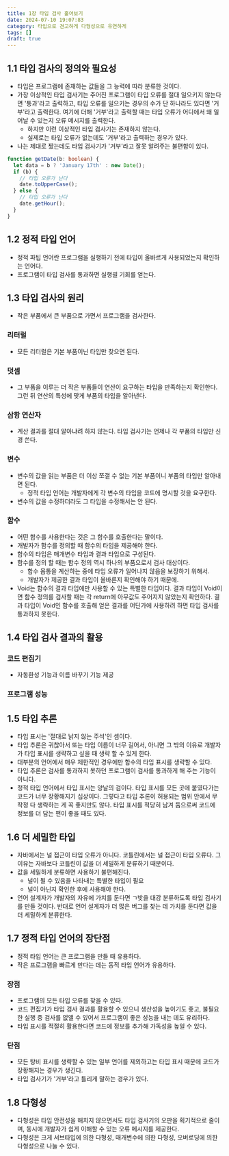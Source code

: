 ```yaml
---
title: 1장 타입 검사 훑어보기
date: 2024-07-10 19:07:83
category: 타입으로 견고하게 다형성으로 유연하게
tags: []
draft: true
---
```


## 1.1 타입 검사의 정의와 필요성

- 타입은 프로그램에 존재하는 값들을 그 능력에 따라 분류한 것이다.
- 가장 이상적인 타입 검사기는 주어진 프로그램이 타입 오류를 절대 일으키지 않는다면 '통과'라고 출력하고, 타입 오류를 일으키는 경우의 수가 단 하나라도 있다면 '거부'라고 출력한다. 여기에 더해 '거부'라고 출력할 때는 타입 오류가 어디에서 왜 일어날 수 있는지 오류 메시지를 출력한다.
  - 하지만 이런 이상적인 타입 검사기는 존재하지 않는다.
  - 실제로는 타입 오류가 없는데도 '거부'라고 출력하는 경우가 있다.
- 나는 제대로 짰는데도 타입 검사기가 '거부'라고 잘못 알려주는 불편함이 있다.

```ts
function getDate(b: boolean) {
  let data = b ? 'January 17th' : new Date();
  if (b) {
    // 타입 오류가 난다
    date.toUpperCase();
  } else {
    // 타입 오류가 난다
    date.getHour();
  }
}
```

## 1.2 정적 타입 언어

- 정적 파팁 언어란 프로그램을 실행하기 전에 타입이 올바르게 사용되었는지 확인하는 언어다.
- 프로그램이 타입 검사를 통과하면 실행괼 기회를 얻는다.

## 1.3 타입 검사의 원리

- 작은 부품에서 큰 부품으로 가면서 프로그램을 검사한다.

### 리터럴

- 모든 리터럴은 기본 부품이닌 타입만 찾으면 된다.

### 덧셈

- 그 부품을 이루는 더 작은 부품들이 연산이 요구하는 타입을 만족하는지 확인한다. 그런 뒤 연산의 특성에 맞게 부품의 타입을 알아낸다.

### 삼항 연산자

- 계산 결과를 절대 알아냐려 하지 않는다. 타입 검사기는 언제나 각 부품의 타입만 신경 쓴다.

### 변수

- 변수의 값을 읽는 부품은 더 이상 쪼갤 수 없는 기본 부품이니 부품의 타입만 알아내면 된다.
  - 정적 타입 언어는 개발자에게 각 변수의 타입을 코드에 명시할 것을 요구한다.
- 변수의 값을 수정하더라도 그 타입을 수정해서는 안 된다.

### 함수

- 어떤 함수를 사용한다는 것은 그 함수를 호출한다는 말이다.
- 개발자가 함수를 정의할 때 함수의 타입을 제공해야 한다.
- 함수의 타입은 매개변수 타입과 결과 타입으로 구성된다.
- 함수를 정의 할 때는 함수 정의 역시 하나의 부품으로서 검사 대상이다.
  - 함수 몸통을 계산하는 중에 타입 오류가 일어나지 않음을 보장하기 위해서.
  - 개발자가 제공한 결과 타입이 올바른지 확인해야 하기 때문에.
- Void는 함수의 결과 타입에만 사용할 수 있는 특별한 타입이다. 결과 타입이 Void이면 함수 정의를 검사할 때는 각 return에 아무값도 주어지지 않았는지 확인하다. 결과 타입이 Void인 함수를 호출해 얻은 결과를 어딘가에 사용하려 하면 타입 검사를 통과하지 못한다.

## 1.4 타입 검사 결과의 활용

### 코드 편집기

- 자동환성 기능과 이름 바꾸기 기능 제공

### 프로그램 성능

## 1.5 타입 추론

- 타입 표시는 '절대로 낡지 않는 주석'인 셈이다.
- 타입 추론은 귀찮아서 또는 타입 이름이 너무 길어서, 아니면 그 밖의 이유로 개발자가 타입 표시를 생략하고 싶을 때 생략 할 수 있게 한다.
- 대부분의 언어에서 매우 제한적인 경우에만 함수의 타입 표시를 생략할 수 있다.
- 타입 추론은 검사를 통과하지 못하던 프로그램이 검사를 통과하게 해 주는 기능이 아니다.
- 정적 타입 언어에서 타입 표시는 양날의 검이다. 타입 표시를 모든 곳에 붙였다가는 코드가 너무 장황해지기 십상이다. 그렇다고 타입 추론이 허용되는 범위 안에서 무작정 다 생략하는 게 꼭 좋지만도 않다. 타입 표시를 적당히 남겨 둠으로써 코드에 정보를 더 담는 편이 좋을 때도 있다.

## 1.6 더 세밀한 타입

- 자바에서는 널 접근이 타입 오류가 아니다. 코틀린에서는 널 접근이 타입 오류다. 그 이유는 자바보다 코틀린이 값을 더 세밀하게 분류하기 때문이다.
- 값을 세밀하게 분류하면 사용하기 불편해진다.
  - 널이 될 수 있음을 나타내는 특별한 타입이 필요
  - 널이 아닌지 확인한 후에 사용해야 한다.
- 언어 설계자가 개발자의 자유에 가치를 둔다면 ㄱ밧을 대강 분류하도록 타입 검사기를 만들 것이다. 반대로 언어 설계자가 더 많은 버그를 찾는 데 가치를 둔다면 값을 더 세밀하게 분류한다.

## 1.7 정적 타입 언어의 장단점

- 정적 타입 언어는 큰 프로그램을 만들 때 유용하다.
- 작은 프로그램을 빠르게 만다는 데는 동적 타입 언어가 유용하다.

### 장점

- 프로그램의 모든 타입 오류를 찾을 수 있따.
- 코드 편집기가 타입 검사 결과를 활용할 수 있으니 생산성을 높이기도 좋고, 불필요한 실행 중 검사를 없앨 수 있어서 프로그램이 좋은 성능을 내는 데도 유리하다.
- 타입 표시를 적절히 활용한다면 코드에 정보를 추가해 가독성을 높일 수 있다.

### 단점

- 모든 탕비 표시를 생략할 수 있는 일부 언어를 제외하고는 타입 표시 때문에 코드가 장황해지는 경우가 생긴다.
- 타입 검사기가 '거부'라고 틀리게 말하는 경우가 있다.

## 1.8 다형성

- 다형성은 타입 안전성을 해치지 않으면서도 타입 검사기의 오판을 획기적으로 줄이며, 동시에 개발자가 쉽게 이해할 수 있는 오류 메시지를 제공한다.
- 다형성은 크게 서브타입에 의한 다형성, 매개변수에 의한 다형성, 오버로딩에 의한 다형성으로 나눌 수 있다.
